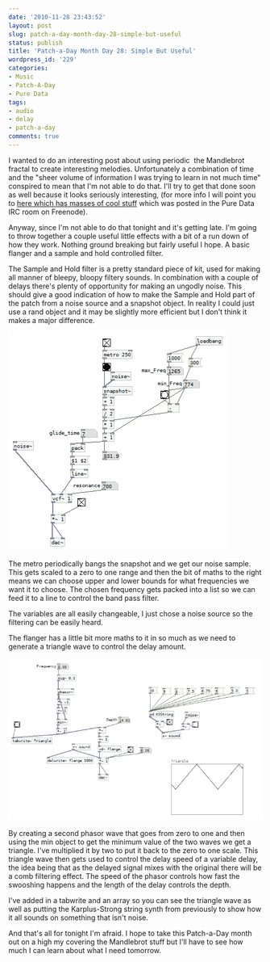 ```yaml
---
date: '2010-11-28 23:43:52'
layout: post
slug: patch-a-day-month-day-28-simple-but-useful
status: publish
title: 'Patch-a-Day Month Day 28: Simple But Useful'
wordpress_id: '229'
categories:
- Music
- Patch-A-Day
- Pure Data
tags:
- audio
- delay
- patch-a-day
comments: true
---
```


I wanted to do an interesting post about using periodic  the Mandlebrot fractal to create interesting melodies. Unfortunately a combination of time and the "sheer volume of information I was trying to learn in not much time" conspired to mean that I'm not able to do that. I'll try to get that done soon as well because it looks seriously interesting, (for more info I will point you to [here which has masses of cool stuff](http://claudiusmaximus.goto10.org/cm/) which was posted in the Pure Data IRC room on Freenode).

Anyway, since I'm not able to do that tonight and it's getting late. I'm going to throw together a couple useful little effects with a bit of a run down of how they work. Nothing ground breaking but fairly useful I hope. A basic flanger and a sample and hold controlled filter.

The Sample and Hold filter is a pretty standard piece of kit, used for making all manner of bleepy, bloopy filtery sounds. In combination with a couple of delays there's plenty of opportunity for making an ungodly noise. This should give a good indication of how to make the Sample and Hold part of the patch from a noise source and a snapshot object. In reality I could just use a rand object and it may be slightly more efficient but I don't think it makes a major difference.

![Sample and Hold Controlled Filter](/a/2010-11-28-patch-a-day-month-day-28-simple-but-useful/28-SandHFilter.png)

The metro periodically bangs the snapshot and we get our noise sample. This gets scaled to a zero to one range and then the bit of maths to the right means we can choose upper and lower bounds for what frequencies we want it to choose. The chosen frequency gets packed into a list so we can feed it to a line to control the band pass filter.

The variables are all easily changeable, I just chose a noise source so the filtering can be easily heard.

The flanger has a little bit more maths to it in so much as we need to generate a triangle wave to control the delay amount.

![A Flanger Effect](/a/2010-11-28-patch-a-day-month-day-28-simple-but-useful/28-Flanger.png)

By creating a second phasor wave that goes from zero to one and then using the min object to get the minimum value of the two waves we get a triangle. I've multiplied it by two to put it back to the zero to one scale. This triangle wave then gets used to control the delay speed of a variable delay, the idea being that as the delayed signal mixes with the original there will be a comb filtering effect. The speed of the phasor controls how fast the swooshing happens and the length of the delay controls the depth.

I've added in a tabwrite and an array so you can see the triangle wave as well as putting the Karplus-Strong string synth from previously to show how it all sounds on something that isn't noise.

And that's all for tonight I'm afraid. I hope to take this Patch-a-Day month out on a high my covering the Mandlebrot stuff but I'll have to see how much I can learn about what I need tomorrow.
